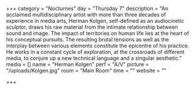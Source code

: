 +++
category = "Nocturnes"
day = "Thursday 7"
description = "An acclaimed multidisciplinary artist with more than three decades of experience in media arts, Herman Kolgen, self-defined as an audiocinetic sculptor, draws his raw material from the intimate relationship between sound and image. The impact of territories on human life lies at the heart of his conceptual pursuits. The resulting brutal tensions as well as the interplay between various elements constitute the epicentre of his practice. He works in a constant cycle of exploration, at the crossroads of different media, to conjure up a new technical language and a singular aesthetic."
media = []
name = "Herman Kolgen"
perf = "A/V"
picture = "/uploads/Kolgen.jpg"
room = "Main Room"
time = ""
website = ""

+++
